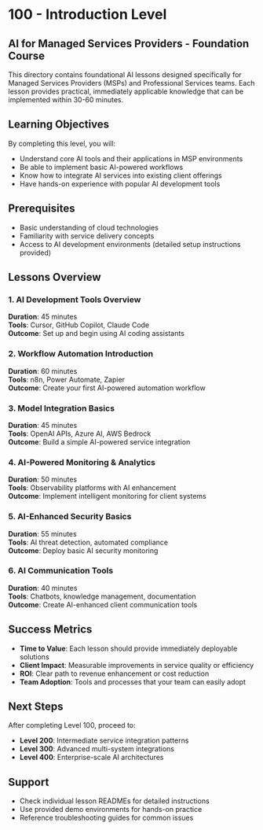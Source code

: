# 100 - Introduction Level

## AI for Managed Services Providers - Foundation Course

This directory contains foundational AI lessons designed specifically for Managed Services Providers (MSPs) and Professional Services teams. Each lesson provides practical, immediately applicable knowledge that can be implemented within 30-60 minutes.

## Learning Objectives

By completing this level, you will:
- Understand core AI tools and their applications in MSP environments
- Be able to implement basic AI-powered workflows
- Know how to integrate AI services into existing client offerings
- Have hands-on experience with popular AI development tools

## Prerequisites

- Basic understanding of cloud technologies
- Familiarity with service delivery concepts
- Access to AI development environments (detailed setup instructions provided)

## Lessons Overview

### 1. AI Development Tools Overview
**Duration**: 45 minutes  
**Tools**: Cursor, GitHub Copilot, Claude Code  
**Outcome**: Set up and begin using AI coding assistants

### 2. Workflow Automation Introduction
**Duration**: 60 minutes  
**Tools**: n8n, Power Automate, Zapier  
**Outcome**: Create your first AI-powered automation workflow

### 3. Model Integration Basics
**Duration**: 45 minutes  
**Tools**: OpenAI APIs, Azure AI, AWS Bedrock  
**Outcome**: Build a simple AI-powered service integration

### 4. AI-Powered Monitoring & Analytics
**Duration**: 50 minutes  
**Tools**: Observability platforms with AI enhancement  
**Outcome**: Implement intelligent monitoring for client systems

### 5. AI-Enhanced Security Basics
**Duration**: 55 minutes  
**Tools**: AI threat detection, automated compliance  
**Outcome**: Deploy basic AI security monitoring

### 6. AI Communication Tools
**Duration**: 40 minutes  
**Tools**: Chatbots, knowledge management, documentation  
**Outcome**: Create AI-enhanced client communication tools

## Success Metrics

- **Time to Value**: Each lesson should provide immediately deployable solutions
- **Client Impact**: Measurable improvements in service quality or efficiency
- **ROI**: Clear path to revenue enhancement or cost reduction
- **Team Adoption**: Tools and processes that your team can easily adopt

## Next Steps

After completing Level 100, proceed to:
- **Level 200**: Intermediate service integration patterns
- **Level 300**: Advanced multi-system integrations
- **Level 400**: Enterprise-scale AI architectures

## Support

- Check individual lesson READMEs for detailed instructions
- Use provided demo environments for hands-on practice
- Reference troubleshooting guides for common issues